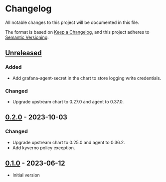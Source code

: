 # Changelog

All notable changes to this project will be documented in this file.

The format is based on [Keep a Changelog](https://keepachangelog.com/en/1.0.0/),
and this project adheres to [Semantic Versioning](https://semver.org/spec/v2.0.0.html).

## [Unreleased]

### Added

- Add grafana-agent-secret in the chart to store logging write credentials.

### Changed

- Upgrade upstream chart to 0.27.0 and agent to 0.37.0.

## [0.2.0] - 2023-10-03

### Changed

- Upgrade upstream chart to 0.25.0 and agent to 0.36.2.
- Add kyverno policy exception.

## [0.1.0] - 2023-06-12

- Initial version

[Unreleased]: https://github.com/giantswarm/grafana-agent-app/compare/v0.2.0...HEAD
[0.2.0]: https://github.com/giantswarm/grafana-agent-app/compare/v0.1.0...v0.2.0
[0.1.0]: https://github.com/giantswarm/grafana-agent-app/releases/tag/v0.1.0
